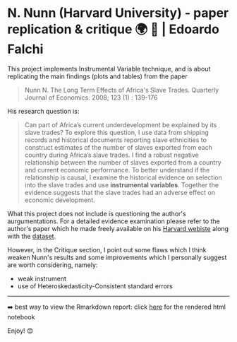 # N. Nunn (Harvard University) - paper replication & critique :earth_africa: :ship: | Edoardo Falchi

This project implements Instrumental Variable technique, and is about replicating the main findings (plots and tables) from the paper

> Nunn N. The Long Term Effects of Africa's Slave Trades. Quarterly Journal of Economics. 2008; 123 (1) : 139-176

His research question is:
> Can part of Africa’s current underdevelopment be explained by its slave trades? To explore this question, I use data from shipping records and historical documents reporting slave ethnicities to construct estimates of the number of slaves exported from each country during Africa’s slave trades. I find a robust negative relationship between the number of slaves exported from a country and current economic performance. To better understand if the relationship is causal, I examine the historical evidence on selection into the slave trades and use **instrumental variables**. Together the evidence suggests that the slave trades had an adverse effect on economic development.

What this project does not include is questioning the author's aurgumentations. For a detailed evidence examination please refer to the author's paper which he made freely available on his [Harvard webiste](https://scholar.harvard.edu/nunn/publications/long-term-effects-africas-slave-trades) along with the [dataset](https://scholar.harvard.edu/nunn/pages/data-0).  

However, in the Critique section, I point out some flaws which I think weaken Nunn's results and some improvements which I personally suggest are worth considering, namely:
* weak instrument
* use of Heteroskedasticity-Consistent standard errors

---
:arrow_right: best way to view the Rmarkdown report: click [here](https://rawcdn.githack.com/edoardofalchi/Instrumental-variable-paper-replication-critique/b7772b4232afaef05318569eccf217c73a6fed5d/Nunn_replication&critique.html) for the rendered html notebook



Enjoy! :blush:

